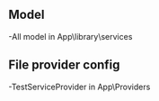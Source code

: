## Model
 -All model in App\library\services
## File provider config
 -TestServiceProvider in App\Providers
